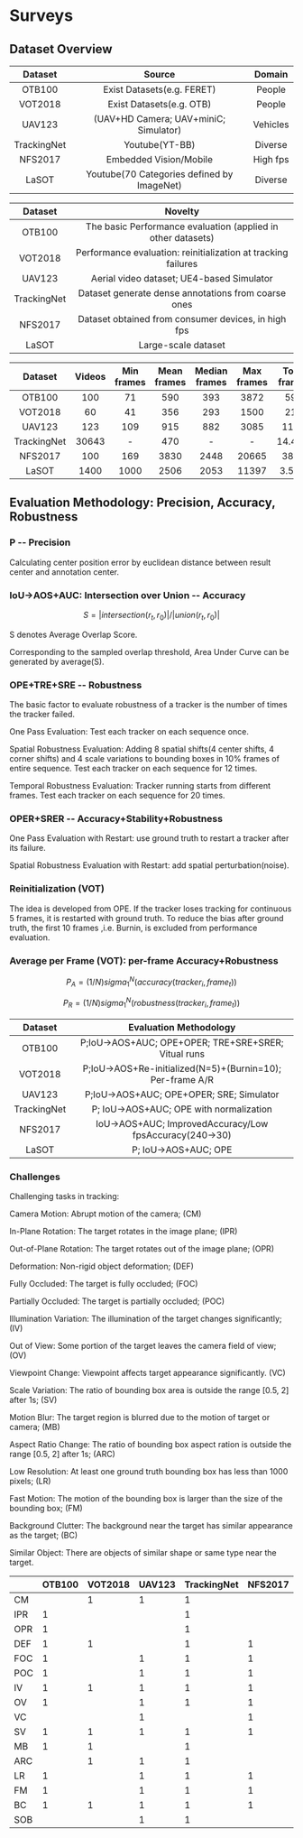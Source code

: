 

# Surveys

## Dataset Overview 

|   Dataset   |                   Source                   |  Domain  |
| :---------: | :----------------------------------------: | :------: |
|   OTB100    |         Exist Datasets(e.g. FERET)         |  People  |
|   VOT2018   |          Exist Datasets(e.g. OTB)          |  People  |
|   UAV123    |   (UAV+HD Camera; UAV+miniC; Simulator)    | Vehicles |
| TrackingNet |               Youtube(YT-BB)               | Diverse  |
|   NFS2017   |           Embedded Vision/Mobile           | High fps |
|    LaSOT    | Youtube(70 Categories defined by ImageNet) | Diverse  |

|   Dataset   |                           Novelty                            |
| :---------: | :----------------------------------------------------------: |
|   OTB100    | The basic Performance evaluation (applied in other datasets) |
|   VOT2018   | Performance evaluation: reinitialization at tracking failures |
|   UAV123    |          Aerial video dataset; UE4-based Simulator           |
| TrackingNet |     Dataset generate dense annotations from coarse ones      |
|   NFS2017   |     Dataset obtained from consumer devices, in high fps      |
|    LaSOT    |                     Large-scale dataset                      |

|   Dataset   | Videos | Min frames | Mean frames | Median frames | Max frames | Total frames | frame rate |
| :---------: | :----: | :--------: | :---------: | :-----------: | :--------: | :----------: | :--------: |
|   OTB100    |  100   |     71     |     590     |      393      |    3872    |     59K      |   30fps    |
|   VOT2018   |   60   |     41     |     356     |      293      |    1500    |     21K      |   30fps    |
|   UAV123    |  123   |    109     |     915     |      882      |    3085    |     113K     |   30fps    |
| TrackingNet | 30643  |     -      |     470     |       -       |     -      |    14.42M    |   30fps    |
|   NFS2017   |  100   |    169     |    3830     |     2448      |   20665    |     383K     |   240fps   |
|    LaSOT    |  1400  |    1000    |    2506     |     2053      |   11397    |    3.52M     |   30fps    |

## Evaluation Methodology: Precision, Accuracy, Robustness

### P -- Precision  

Calculating center position error by euclidean distance between result center and annotation center.

### IoU->AOS+AUC: Intersection over Union -- Accuracy

$$
S=|intersection(r_t,r_0)|/|union(r_t,r_0)|
$$

S denotes Average Overlap Score.

Corresponding to the sampled overlap threshold, Area Under Curve can be generated by average(S).

### OPE+TRE+SRE -- Robustness

The basic factor to evaluate robustness of a tracker is the number of times the tracker failed.

One Pass Evaluation:  Test each tracker on each sequence once.

Spatial Robustness Evaluation: Adding 8 spatial shifts(4 center shifts, 4 corner shifts) and 4 scale variations to bounding boxes in 10% frames of entire sequence. Test each tracker on each sequence for 12 times.

Temporal Robustness Evaluation: Tracker running starts from different frames. Test each tracker on each sequence for 20 times.

### OPER+SRER -- Accuracy+Stability+Robustness

One Pass Evaluation with Restart: use ground truth to restart a tracker after its failure.

Spatial Robustness Evaluation with Restart: add spatial perturbation(noise).

### Reinitialization (VOT)

The idea is developed from OPE. If the tracker loses tracking for continuous 5 frames, it is restarted with ground truth. To reduce the bias after ground truth, the first 10 frames ,i.e. Burnin, is excluded from performance evaluation.

### Average per Frame (VOT): per-frame Accuracy+Robustness

$$
P_A=(1/N)sigma_1^N(accuracy(tracker_i,frame_t))
$$

$$
P_R=(1/N)sigma_1^N(robustness(tracker_i,frame_t))
$$



|   Dataset   |                  Evaluation Methodology                   |
| :---------: | :-------------------------------------------------------: |
|   OTB100    |    P;IoU->AOS+AUC; OPE+OPER; TRE+SRE+SRER; Vitual runs    |
|   VOT2018   | P;IoU->AOS+Re-initialized(N=5)+(Burnin=10); Per-frame A/R |
|   UAV123    |         P;IoU->AOS+AUC; OPE+OPER; SRE; Simulator          |
| TrackingNet |          P; IoU->AOS+AUC; OPE with normalization          |
|   NFS2017   |  IoU->AOS+AUC; ImprovedAccuracy/Low fpsAccuracy(240->30)  |
|    LaSOT    |                   P; IoU->AOS+AUC; OPE                    |

### Challenges

Challenging tasks in tracking:

Camera Motion: Abrupt motion of the camera; (CM)

In-Plane Rotation: The target rotates in the image plane; (IPR) 

Out-of-Plane Rotation: The target rotates out of the image plane; (OPR) 

Deformation: Non-rigid object deformation; (DEF) 

Fully Occluded: The target is fully occluded; (FOC) 

Partially Occluded: The target is partially occluded; (POC) 

Illumination Variation: The illumination of the target changes significantly; (IV) 

Out of View: Some portion of the target leaves the camera field of view; (OV)

Viewpoint Change: Viewpoint affects target appearance significantly. (VC)

Scale Variation: The ratio of bounding box area is outside the range [0.5, 2] after 1s; (SV) 

Motion Blur: The target region is blurred due to the motion of target or camera; (MB)

Aspect Ratio Change: The ratio of bounding box aspect ration is outside the range [0.5, 2] after 1s; (ARC)

Low Resolution: At least one ground truth bounding box has less than 1000 pixels; (LR)

Fast Motion: The motion of the bounding box is larger than the size of the bounding box; (FM) 

Background Clutter: The background near the target has similar appearance as the target; (BC) 

Similar Object: There are objects of similar shape or same type near the target.

|      | OTB100 | VOT2018 | UAV123 | TrackingNet | NFS2017 | LaSOT |
| ---- | ------ | ------- | ------ | ----------- | ------- | ----- |
| CM   |        | 1       | 1      | 1           |         | 1     |
| IPR  | 1      |         |        | 1           |         | 1     |
| OPR  | 1      |         |        | 1           |         |       |
| DEF  | 1      | 1       |        | 1           | 1       | 1     |
| FOC  | 1      |         | 1      | 1           | 1       | 1     |
| POC  | 1      |         | 1      | 1           | 1       | 1     |
| IV   | 1      | 1       | 1      | 1           | 1       | 1     |
| OV   | 1      |         | 1      | 1           | 1       | 1     |
| VC   |        |         | 1      |             | 1       | 1     |
| SV   | 1      | 1       | 1      | 1           | 1       | 1     |
| MB   | 1      | 1       |        | 1           |         | 1     |
| ARC  |        | 1       | 1      | 1           |         | 1     |
| LR   | 1      |         | 1      | 1           | 1       | 1     |
| FM   | 1      |         | 1      | 1           | 1       | 1     |
| BC   | 1      | 1       | 1      | 1           | 1       | 1     |
| SOB  |        |         | 1      | 1           |         |       |

